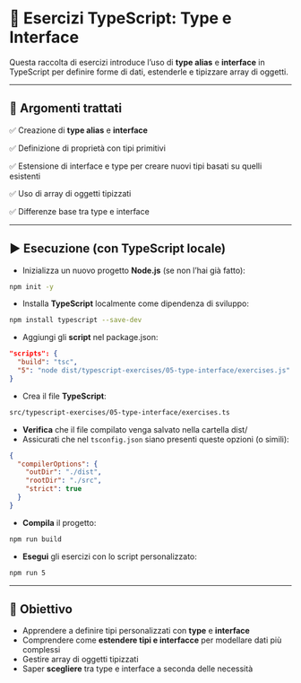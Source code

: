 # 📘 Esercizi TypeScript: Type e Interface

Questa raccolta di esercizi introduce l’uso di **type alias** e **interface** in TypeScript per definire forme di dati, estenderle e tipizzare array di oggetti.

---

## 🧠 Argomenti trattati

✅ Creazione di **type alias** e **interface**

✅ Definizione di proprietà con tipi primitivi

✅ Estensione di interface e type per creare nuovi tipi basati su quelli esistenti

✅ Uso di array di oggetti tipizzati

✅ Differenze base tra type e interface

---

## ▶️ Esecuzione (con TypeScript locale)

* Inizializza un nuovo progetto **Node.js** (se non l’hai già fatto):

```bash
npm init -y
```

* Installa **TypeScript** localmente come dipendenza di sviluppo:

```bash
npm install typescript --save-dev
```

* Aggiungi gli **script** nel package.json:

```json
"scripts": {
  "build": "tsc",
  "5": "node dist/typescript-exercises/05-type-interface/exercises.js"
}
```

* Crea il file **TypeScript**:

```bash
src/typescript-exercises/05-type-interface/exercises.ts
```

* **Verifica** che il file compilato venga salvato nella cartella dist/
* Assicurati che nel `tsconfig.json` siano presenti queste opzioni (o simili):


```json
{
  "compilerOptions": {
    "outDir": "./dist",
    "rootDir": "./src",
    "strict": true
  }
}
```

* **Compila** il progetto:

```bash
npm run build
```

* **Esegui** gli esercizi con lo script personalizzato:

```bash
npm run 5
```

---

## 🎯 Obiettivo

* Apprendere a definire tipi personalizzati con **type** e **interface**
* Comprendere come **estendere tipi e interfacce** per modellare dati più complessi
* Gestire array di oggetti tipizzati
* Saper **scegliere** tra type e interface a seconda delle necessità